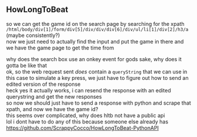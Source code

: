 ## HowLongToBeat
so we can get the game id on the search page by searching for the xpath `/html/body/div[1]/form/div[5]/div/div/div[6]/div/ul/li[1]/div[2]/h3/a` (maybe consistently?)  
now we just need to actually find the input and put the game in there and we have the game page to get the time from

why does the search box use an onkey event for gods sake, why does it gotta be like that  
ok, so the web request sent *does* contain a `queryString` that we can use in this case to simulate a key press, we just have to figure out how to send an edited version of the response  
heck yes it actually works, i can resend the response with an edited querystring and get the new responses  
so now we should just have to send a response with python and scrape that xpath, and now we have the game id?  
this seems over complicated, why does hltb not have a public api  
lol i dont have to do any of this because someone else already has  
https://github.com/ScrappyCocco/HowLongToBeat-PythonAPI
